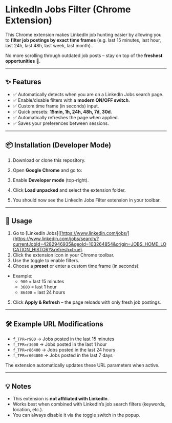 # LinkedIn Jobs Filter (Chrome Extension)

This Chrome extension makes LinkedIn job hunting easier by allowing you to **filter job postings by exact time frames** (e.g. last 15 minutes, last hour, last 24h, last 48h, last week, last month).  

No more scrolling through outdated job posts – stay on top of the **freshest opportunities** 🚀.

---

## ✨ Features
- ✅ Automatically detects when you are on a LinkedIn Jobs search page.  
- ✅ Enable/disable filters with a **modern ON/OFF switch**.  
- ✅ Custom time frame (in seconds) input.  
- ✅ Quick presets: **15min, 1h, 24h, 48h, 7d, 30d**.  
- ✅ Automatically refreshes the page when applied.  
- ✅ Saves your preferences between sessions.  

---

## 📦 Installation (Developer Mode)
1. Download or clone this repository.  
2. Open **Google Chrome** and go to:  


3. Enable **Developer mode** (top-right).  
4. Click **Load unpacked** and select the extension folder.  
5. You should now see the LinkedIn Jobs Filter extension in your toolbar.  

---

## 🚀 Usage
1. Go to [LinkedIn Jobs]([https://www.linkedin.com/jobs/](https://www.linkedin.com/jobs/search/?currentJobId=4282946935&geoId=103264854&origin=JOBS_HOME_LOCATION_HISTORY&refresh=true).  
2. Click the extension icon in your Chrome toolbar.  
3. Use the toggle to enable filters.  
4. Choose a **preset** or enter a custom time frame (in seconds).  
- Example:  
  - `900` = last 15 minutes  
  - `3600` = last 1 hour  
  - `86400` = last 24 hours  
5. Click **Apply & Refresh** – the page reloads with only fresh job postings.  

---

## 🛠️ Example URL Modifications
- `f_TPR=r900` → Jobs posted in the last 15 minutes  
- `f_TPR=r3600` → Jobs posted in the last 1 hour  
- `f_TPR=r86400` → Jobs posted in the last 24 hours  
- `f_TPR=r604800` → Jobs posted in the last 7 days  

The extension automatically updates these URL parameters when active.

---

## 💡 Notes
- This extension is **not affiliated with LinkedIn**.  
- Works best when combined with LinkedIn’s job search filters (keywords, location, etc.).  
- You can always disable it via the toggle switch in the popup.  

